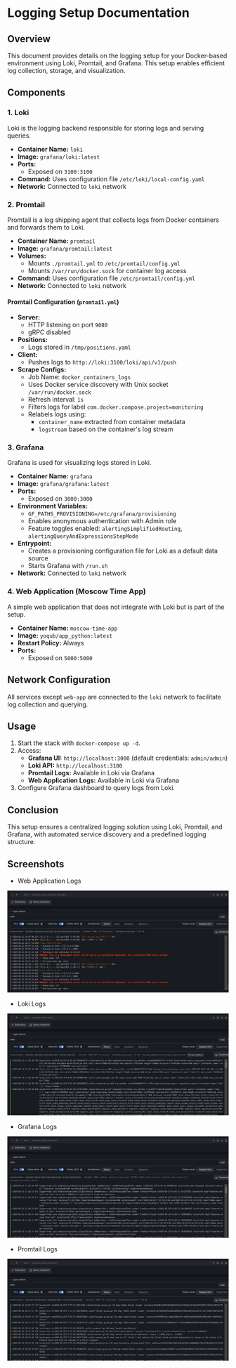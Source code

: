 # Logging Setup Documentation

## Overview

This document provides details on the logging setup for your Docker-based environment using Loki, Promtail, and Grafana. This setup enables efficient log collection, storage, and visualization.

## Components

### 1. **Loki**

Loki is the logging backend responsible for storing logs and serving queries.

- **Container Name:** `loki`
- **Image:** `grafana/loki:latest`
- **Ports:**
  - Exposed on `3100:3100`
- **Command:** Uses configuration file `/etc/loki/local-config.yaml`
- **Network:** Connected to `loki` network

### 2. **Promtail**

Promtail is a log shipping agent that collects logs from Docker containers and forwards them to Loki.

- **Container Name:** `promtail`
- **Image:** `grafana/promtail:latest`
- **Volumes:**
  - Mounts `./promtail.yml` to `/etc/promtail/config.yml`
  - Mounts `/var/run/docker.sock` for container log access
- **Command:** Uses configuration file `/etc/promtail/config.yml`
- **Network:** Connected to `loki` network

#### **Promtail Configuration (`promtail.yml`)**

- **Server:**
  - HTTP listening on port `9080`
  - gRPC disabled
- **Positions:**
  - Logs stored in `/tmp/positions.yaml`
- **Client:**
  - Pushes logs to `http://loki:3100/loki/api/v1/push`
- **Scrape Configs:**
  - Job Name: `docker_containers_logs`
  - Uses Docker service discovery with Unix socket `/var/run/docker.sock`
  - Refresh interval: `1s`
  - Filters logs for label `com.docker.compose.project=monitoring`
  - Relabels logs using:
    - `container_name` extracted from container metadata
    - `logstream` based on the container's log stream

### 3. **Grafana**

Grafana is used for visualizing logs stored in Loki.

- **Container Name:** `grafana`
- **Image:** `grafana/grafana:latest`
- **Ports:**
  - Exposed on `3000:3000`
- **Environment Variables:**
  - `GF_PATHS_PROVISIONING=/etc/grafana/provisioning`
  - Enables anonymous authentication with Admin role
  - Feature toggles enabled: `alertingSimplifiedRouting`, `alertingQueryAndExpressionsStepMode`
- **Entrypoint:**
  - Creates a provisioning configuration file for Loki as a default data source
  - Starts Grafana with `/run.sh`
- **Network:** Connected to `loki` network

### 4. **Web Application (Moscow Time App)**

A simple web application that does not integrate with Loki but is part of the setup.

- **Container Name:** `moscow-time-app`
- **Image:** `yoqub/app_python:latest`
- **Restart Policy:** Always
- **Ports:**
  - Exposed on `5000:5000`

## Network Configuration

All services except `web-app` are connected to the `loki` network to facilitate log collection and querying.

## Usage

1. Start the stack with `docker-compose up -d`.
2. Access:
   - **Grafana UI:** `http://localhost:3000` (default credentials: `admin/admin`)
   - **Loki API:** `http://localhost:3100`
   - **Promtail Logs:** Available in Loki via Grafana
   - **Web Application Logs:** Available in Loki via Grafana
3. Configure Grafana dashboard to query logs from Loki.

## Conclusion

This setup ensures a centralized logging solution using Loki, Promtail, and Grafana, with automated service discovery and a predefined logging structure.

## Screenshots

- Web Application Logs

![Web Application Logs](images/moscow-time-app.png)

- Loki Logs

![Loki Logs](images/loki.png)

- Grafana Logs

![Grafana Logs](images/grafana.png)

- Promtail Logs

![Promtail Logs](images/promtail.png)
